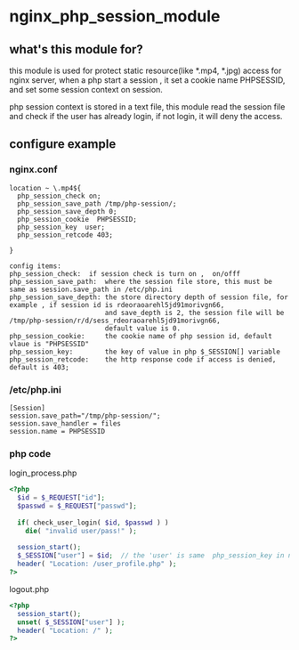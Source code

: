 # nginx_php_session_module

## what's this module for?

this module is used for protect static resource(like *.mp4, *.jpg) access for nginx server, 
when a php start a session , it set a cookie name PHPSESSID, and set some session context on session.


php session context is stored in a text file, this module read the session file and check if the user has
already login, if not login, it will deny the access.

## configure example

### nginx.conf
```
location ~ \.mp4${
  php_session_check on;
  php_session_save_path /tmp/php-session/;
  php_session_save_depth 0;
  php_session_cookie  PHPSESSID;
  php_session_key  user;
  php_session_retcode 403;

}

config items:
php_session_check:  if session check is turn on ,  on/offf
php_session_save_path:  where the session file store, this must be same as session.save_path in /etc/php.ini
php_session_save_depth: the store directory depth of session file, for example , if session id is rdeoraoarehl5jd91morivgn66,
                        and save_depth is 2, the session file will be /tmp/php-session/r/d/sess_rdeoraoarehl5jd91morivgn66,
                        default value is 0.
php_session_cookie:     the cookie name of php session id, default vlaue is "PHPSESSID"
php_session_key:        the key of value in php $_SESSION[] variable
php_session_retcode:    the http response code if access is denied, default is 403;
```
### /etc/php.ini
```
[Session]
session.save_path="/tmp/php-session/";
session.save_handler = files
session.name = PHPSESSID
```

### php code
login_process.php
```php
<?php
  $id = $_REQUEST["id"];
  $passwd = $_REQUEST["passwd"];
  
  if( check_user_login( $id, $passwd ) )
    die( "invalid user/pass!" );
  
  session_start();
  $_SESSION["user"] = $id;  // the 'user' is same  php_session_key in nginx.conf
  header( "Location: /user_profile.php" );
?>
```

logout.php
```php
<?php
  session_start();
  unset( $_SESSION["user"] );
  header( "Location: /" );
?>
```
